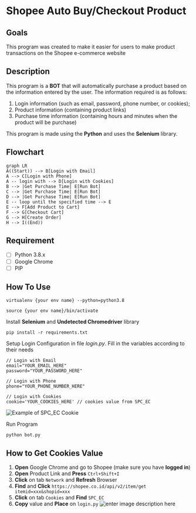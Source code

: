 ﻿# Shopee Auto Buy/Checkout Product

## Goals
This program was created to make it easier for users to make product transactions on the Shopee e-commerce website

## Description
This program is a **BOT** that will automatically purchase a product based on the information entered by the user. The information required is as follows:

 1. Login information (such as email, password, phone number, or cookies);
 2. Product information (containing product links)
 3. Purchase time information (containing hours and minutes when the product will be purchase)

This program is made using the **Python** and uses the **Selenium** library.

## Flowchart

```mermaid
graph LR
A((Start)) --> B[Login with Email]
A --> C[Login with Phone]
A -- login with --> D[Login with Cookies]
B --> |Get Purchase Time| E[Run Bot]
C --> |Get Purchase Time| E[Run Bot]
D --> |Get Purchase Time| E[Run Bot]
E -- loop until the specified time --> E
E --> F[Add Product to Cart]
F --> G[Checkout Cart]
G --> H[Create Order]
H --> I((End))
```
## Requirement

 - [ ] Python 3.8.x
 - [ ] Google Chrome
 - [ ] PIP

## How To Use

    virtualenv {your env name} --python=python3.8

    source {your env name}/bin/activate

Install **Selenium** and **Undetected Chromedriver** library

    pip install -r requirements.txt

Setup Login Configuration in file *login.py*. Fill in the variables according to their needs

    // Login with Email
    email="YOUR_EMAIL_HERE"
    password="YOUR_PASSWORD_HERE"
    
    // Login with Phone
    phone="YOUR_PHONE_NUMBER_HERE"
    
    // Login with Cookies
    cookie='YOUR_COOKIES_HERE' // cookies value from SPC_EC
![Example of SPC_EC Cookie](https://raw.githubusercontent.com/wajisobri/shopee-autobuy-with-selenium/main/Cookies-SPC_EC-Value-Example.png)

Run Program

    python bot.py

## How to Get Cookies Value

 1. **Open** Google Chrome and go to Shopee (make sure you have **logged in**)
 2. **Open** Product Link and **Press** `Ctrl+Shift+I`
 3. **Click** on tab `Network` and **Refresh** Browser
 4. **Find** and **Click** `https://shopee.co.id/api/v2/item/get itemid=xxx&shopid=xxx`
 5. **Click** on tab `Cookies` and **Find** `SPC_EC`
 6. **Copy** value and **Place** on `login.py`
![enter image description here](https://raw.githubusercontent.com/wajisobri/shopee-autobuy-with-selenium/main/How-To-Get-Cookie-Value.png)
